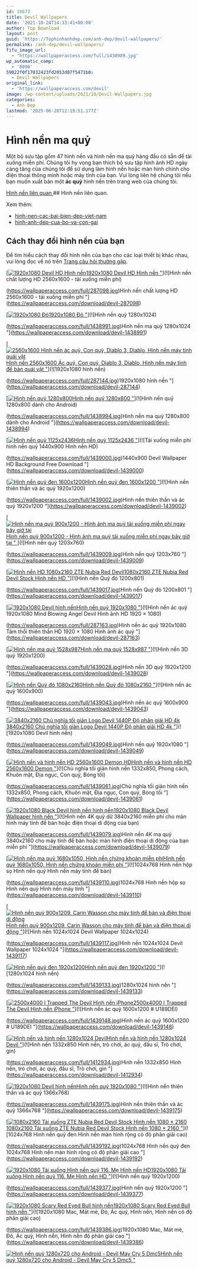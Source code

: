 ```yaml
---
id: 18673
title: Devil Wallpapers
date: '2021-10-24T14:33:41+00:00'
author: Top Download
layout: post
guid: 'https://Tophinhanhdep.com/anh-dep/devil-wallpapers/'
permalink: /anh-dep/devil-wallpapers/
fifu_image_url:
  - 'https://wallpaperaccess.com/full/1438989.jpg'
wp_automatic_camp:
  - '8098'
59022f0f17832423fd2053d07f5471b0:
  - Devil Wallpapers
original_link:
  - 'https://wallpaperaccess.com/devil'
image: /wp-content/uploads/2021/10/Devil-Wallpapers.jpg
categories:
  - Ảnh Đẹp
lastmod: '2025-06-28T12:19:51.177Z'
---
```

# Hình nền ma quỷ

Một bộ sưu tập gồm 47 hình nền và hình nền ma quỷ hàng đầu có sẵn để tải xuống miễn phí. Chúng tôi hy vọng bạn thích bộ sưu tập hình ảnh HD ngày càng tăng của chúng tôi để sử dụng làm hình nền hoặc màn hình chính cho điện thoại thông minh hoặc máy tính của bạn. Vui lòng liên hệ chúng tôi nếu bạn muốn xuất bản một **ác quỷ** hình nền trên trang web của chúng tôi.

[Hình nền liên quan ](#related) ## Hình nền liên quan.

   
 Xem thêm:

   
- [hinh-nen-cac-bai-bien-dep-viet-nam](https://tophinhanhdep.com/anh-dep/hinh-nen-cac-bai-bien-dep-viet-nam/)
- [hinh-anh-dep-cua-bo-va-con-gai](https://tophinhanhdep.com/hinh-anh-de-thuong/hinh-anh-dep-cua-bo-va-con-gai/)

## Cách thay đổi hình nền của bạn

Để tìm hiểu cách thay đổi hình nền của bạn cho các loại thiết bị khác nhau, vui lòng đọc về nó trên [Trang câu hỏi thường gặp](https://tophinhanhdep.com/faq/).

  
[[![1920x1080 Devil HD Hình nền](https://wallpaperaccess.com/full/1438989.jpg)1920x1080 Devil HD Hình nền "](https://wallpaperaccess.com/download/devil-1438989)](![Hình nền chất lượng HD 2560x1600 - tải xuống miễn phí)

(https://wallpaperaccess.com/full/287098.jpg)Hình nền chất lượng HD 2560x1600 - tải xuống miễn phí "](https://wallpaperaccess.com/download/devil-287098)

[[![1920x1080 Đỏ](https://wallpaperaccess.com/full/1190945.jpg)1920x1080 Đỏ "](https://wallpaperaccess.com/download/devil-1190945)](![Hình nền quỷ 1280x1024)

(https://wallpaperaccess.com/full/1438991.jpg)Hình nền ma quỷ 1280x1024 "](https://wallpaperaccess.com/download/devil-1438991)

[[![2560x1600 Hình nền ác quỷ, Con quỷ, Diablo 3, Diablo, Hình nền máy tính quái vật](https://wallpaperaccess.com/full/287103.jpg)Hình nền 2560x1600 Ác quỷ, Con quỷ, Diablo 3, Diablo, Hình nền máy tính để bàn quái vật "](https://wallpaperaccess.com/download/devil-287103)](![1920x1080 hình nền)

(https://wallpaperaccess.com/full/287144.jpg)1920x1080 hình nền "](https://wallpaperaccess.com/download/devil-287144)

[[![Hình nền quỷ 1280x800](https://wallpaperaccess.com/full/1438993.jpg)Hình nền quỷ 1280x800 "](https://wallpaperaccess.com/download/devil-1438993)](![Hình nền quỷ 1280x800 dành cho Android)

(https://wallpaperaccess.com/full/1438994.jpg)Hình nền ma quỷ 1280x800 dành cho Android "](https://wallpaperaccess.com/download/devil-1438994)

[[![Hình nền quỷ 1125x2436](https://wallpaperaccess.com/full/1438995.jpg)Hình nền quỷ 1125x2436 "](https://wallpaperaccess.com/download/devil-1438995)](![Tải xuống miễn phí hình nền quỷ 1440x900 Hình nền HD)

(https://wallpaperaccess.com/full/1439000.jpg)1440x900 Devil Wallpaper HD Background Free Download "](https://wallpaperaccess.com/download/devil-1439000)

[[![Hình nền quỷ đen 1600x1200](https://wallpaperaccess.com/full/1439001.jpg)Hình nền quỷ đen 1600x1200 "](https://wallpaperaccess.com/download/devil-1439001)](![Hình nền thiên thần và ác quỷ 1920x1200)

(https://wallpaperaccess.com/full/1439002.jpg)Hình nền thiên thần và ác quỷ 1920x1200 "](https://wallpaperaccess.com/download/devil-1439002)

[[![Hình nền ma quỷ 900x1200 - Hình ảnh ma quỷ tải xuống miễn phí ngay bây giờ tại](https://wallpaperaccess.com/full/1439008.jpg)Hình nền quỷ 900x1200 - Hình ảnh ma quỷ tải xuống miễn phí ngay bây giờ tại " ](https://wallpaperaccess.com/download/devil-1439008)](![Hình nền quỷ 1203x760)

(https://wallpaperaccess.com/full/1439009.jpg)Hình nền quỷ 1203x760 "](https://wallpaperaccess.com/download/devil-1439009)

[[![Hình nền HD 1080x2160 ZTE Nubia Red Devil](https://wallpaperaccess.com/full/1439016.jpg)1080x2160 ZTE Nubia Red Devil Stock Hình nền HD "](https://wallpaperaccess.com/download/devil-1439016)](![Hình nền Quỷ đỏ 1200x801)

(https://wallpaperaccess.com/full/1439017.jpg)Hình nền Quỷ đỏ 1200x801 "](https://wallpaperaccess.com/download/devil-1439017)

[[![1920x1080 Devil hình nền](https://wallpaperaccess.com/full/1439019.jpg)Hình nền quỷ 1920x1080 "](https://wallpaperaccess.com/download/devil-1439019)](![Hình nền ác quỷ 1920x1080 Mind Blowing Angel Devil Hình ảnh HD 1920 × 1080)

(https://wallpaperaccess.com/full/287163.jpg)Hình nền ác quỷ 1920x1080 Tâm thổi thiên thần HD 1920 × 1080 Hình ảnh ác quỷ "](https://wallpaperaccess.com/download/devil-287163)

[[![Hình nền ma quỷ 1528x987](https://wallpaperaccess.com/full/1439027.jpg)Hình nền ma quỷ 1528x987 "](https://wallpaperaccess.com/download/devil-1439027)](![Hình nền 3D quỷ 1920x1200)

(https://wallpaperaccess.com/full/1439028.jpg)Hình nền 3D quỷ 1920x1200 "](https://wallpaperaccess.com/download/devil-1439028)

[[![Hình nền Quỷ đỏ 1080x2160](https://wallpaperaccess.com/full/1139205.jpg)Hình nền Quỷ đỏ 1080x2160 "](https://wallpaperaccess.com/download/devil-1139205)](![Hình nền ác quỷ 1600x900)

(https://wallpaperaccess.com/full/1439043.jpg)Hình nền ác quỷ 1600x900 "](https://wallpaperaccess.com/download/devil-1439043)

[[![3840x2160 Chủ nghĩa tối giản Logo Devil 1440P Độ phân giải HD 4k](https://wallpaperaccess.com/full/1439047.jpg)3840x2160 Chủ nghĩa tối giản Logo Devil 1440P Độ phân giải HD 4k "](https://wallpaperaccess.com/download/devil-1439047)](![1920x1080 Devil hình nền)

(https://wallpaperaccess.com/full/1439049.jpg)Hình nền quỷ 1920x1080 "](https://wallpaperaccess.com/download/devil-1439049)

[[![Hình nền và hình nền HD 2560x1600 Demon HD](https://wallpaperaccess.com/full/139315.jpg)Hình nền và hình nền HD 2560x1600 Demon "](https://wallpaperaccess.com/download/devil-139315)](![Chủ nghĩa tối giản hình nền 1332x850, Phong cách, Khuôn mặt, Địa ngục, Con quỷ, Bóng tối)

(https://wallpaperaccess.com/full/1439061.jpg)Chủ nghĩa tối giản hình nền 1332x850, Phong cách, Khuôn mặt, Địa ngục, Con quỷ, Bóng tối "](https://wallpaperaccess.com/download/devil-1439061)

[[![1920x1080 Black Devil hình nền hình nền](https://wallpaperaccess.com/full/1439072.jpg)1920x1080 Black Devil Wallpaper hình nền "](https://wallpaperaccess.com/download/devil-1439072)](![Hình nền 4K quỷ dữ 3840x2160 miễn phí cho màn hình máy tính để bàn hoặc điện thoại di động của bạn)

(https://wallpaperaccess.com/full/1439079.jpg)Hình nền 4K ma quỷ 3840x2160 cho máy tính để bàn hoặc màn hình điện thoại di động của bạn miễn phí "](https://wallpaperaccess.com/download/devil-1439079)

[[![Hình nền ma quỷ 1680x1050, Hình nền chứng khoán miễn phí](https://wallpaperaccess.com/full/1439089.jpg)Hình nền quỷ 1680x1050, Hình nền chứng khoán miễn phí "](https://wallpaperaccess.com/download/devil-1439089)](![1024x768 Hình nền hộp sọ Hình nền quỷ Hình nền máy tính để bàn)

(https://wallpaperaccess.com/full/1439110.jpg)1024x768 Hình nền hộp sọ Hình nền quỷ Hình nền máy tính "](https://wallpaperaccess.com/download/devil-1439110)

[[![Hình nền quỷ 900x1209, Carin Wasson cho máy tính để bàn và điện thoại di động](https://wallpaperaccess.com/full/1439116.jpg)Hình nền quỷ 900x1209, Carin Wasson cho máy tính để bàn và điện thoại di động "](https://wallpaperaccess.com/download/devil-1439116)](![Hình nền 1024x1024 Devil Wallpaper 1024x1024)

(https://wallpaperaccess.com/full/1439117.jpg)Hình nền 1024x1024 Devil Wallpaper 1024x1024 "](https://wallpaperaccess.com/download/devil-1439117)

[[![Hình nền quỷ đen 1920x1200](https://wallpaperaccess.com/full/1439128.jpg)Hình nền quỷ đen 1920x1200 "](https://wallpaperaccess.com/download/devil-1439128)](![1280x1024 hình nền)

(https://wallpaperaccess.com/full/1439133.jpg)1280x1024 hình nền "](https://wallpaperaccess.com/download/devil-1439133)

[[![2500x4000 I Trapped The Devil Hình nền iPhone](https://wallpaperaccess.com/full/1439134.jpg)2500x4000 I Trapped The Devil Hình nền iPhone "](https://wallpaperaccess.com/download/devil-1439134)](![Hình nền ác quỷ 1600x1200 # U189DEI)

(https://wallpaperaccess.com/full/1439148.jpg)Hình nền ác quỷ 1600x1200 # U189DEI "](https://wallpaperaccess.com/download/devil-1439148)

[[![Hình nền và hình nền 1280x1024 Devil](https://wallpaperaccess.com/full/1439159.jpg)Hình nền và hình nền 1280x1024 Devil "](https://wallpaperaccess.com/download/devil-1439159)](![Hình nền 1332x850 Hình nền, trò chơi, ác quỷ, đấu sĩ, Trò chơi, gin)

(https://wallpaperaccess.com/full/1412934.jpg)Hình nền 1332x850 Hình nền, trò chơi, ác quỷ, đấu sĩ, Trò chơi, gin "](https://wallpaperaccess.com/download/devil-1412934)

[[![1920x1080 Devil hình nền](https://wallpaperaccess.com/full/1439166.jpg)Hình nền quỷ 1920x1080 "](https://wallpaperaccess.com/download/devil-1439166)](![Hình nền thiên thần và ác quỷ 1366x768)

(https://wallpaperaccess.com/full/1439175.jpg)Hình nền thiên thần và ác quỷ 1366x768 "](https://wallpaperaccess.com/download/devil-1439175)

[[![1080x2160 Tải xuống ZTE Nubia Red Devil Stock Hình nền 1080 × 2160](https://wallpaperaccess.com/full/1439189.jpg)1080x2160 Tải xuống ZTE Nubia Red Devil Stock Hình nền 1080 × 2160 "](https://wallpaperaccess.com/download/devil-1439189)](![1024x768 Hình nền quỷ đen Hình nền màn hình rộng có độ phân giải cao)

(https://wallpaperaccess.com/full/1439192.jpg)1024x768 Hình nền quỷ đen 1024x768 Hình nền màn hình rộng có độ phân giải cao "](https://wallpaperaccess.com/download/devil-1439192)

[[![1920x1080 Tải xuống Hình nền quỷ 116. Mẹ Hình nền HD](https://wallpaperaccess.com/full/1439199.jpg)1920x1080 Tải xuống Hình nền quỷ 116. Mẹ Hình nền HD "](https://wallpaperaccess.com/download/devil-1439199)](![Hình nền quỷ 1920x1200)

(https://wallpaperaccess.com/full/1439377.jpg)Hình nền quỷ 1920x1200 "](https://wallpaperaccess.com/download/devil-1439377)

[[![1920x1080 Scary Red Eyed Bull hình nền](https://wallpaperaccess.com/full/1439380.jpg)1920x1080 Scary Red Eyed Bull hình nền "](https://wallpaperaccess.com/download/devil-1439380)](![1920x1080 Mac, Mát mẻ, Đỏ, Ác quỷ, Hình nền, Hình nền có độ phân giải cao)

(https://wallpaperaccess.com/full/1439386.jpg)1920x1080 Mac, Mát mẻ, Đỏ, Ác quỷ, Hình nền, Hình nền độ phân giải cao "](https://wallpaperaccess.com/download/devil-1439386)

[![Hình nền quỷ 1280x720 cho Android - Devil May Cry 5 Dmc5](https://wallpaperaccess.com/full/1439387.jpg)Hình nền quỷ 1280x720 cho Android - Devil May Cry 5 Dmc5 "](https://wallpaperaccess.com/download/devil-1439387)
